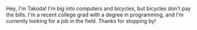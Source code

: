 Hey, I'm Takoda! I'm big into computers and bicycles, but bicycles don't pay the bills. I'm a recent college grad with a degree in programming, and I'm currently looking for a job in the field. Thanks for stopping by! 
